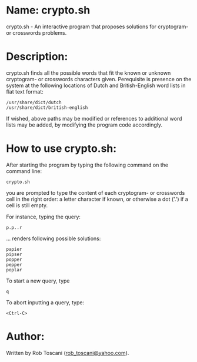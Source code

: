 # Name: crypto.sh
crypto.sh - An interactive program that proposes solutions for cryptogram- or crosswords problems.

# Description:
crypto.sh finds all the possible words that fit the known or unknown cryptogram- or crosswords characters given. Perequisite is presence on the system at the following locations of Dutch and British-English word lists in flat text format:

	/usr/share/dict/dutch
	/usr/share/dict/british-english

If wished, above paths may be modified or references to additional word lists may be added, by modifying the program code accordingly.

# How to use crypto.sh:
After starting the program by typing the following command on the command line:

	crypto.sh

you are prompted to type the content of each cryptogram- or crosswords cell in the right order: a letter character if known, or otherwise a dot ('.') if a cell is still empty.

For instance, typing the query:

	p.p..r

... renders following possible solutions:

	papier
	pipser
	popper
	pepper
	poplar

To start a new query, type

	q

To abort inputting a query, type:

	<Ctrl-C>

# Author:
Written by Rob Toscani (rob_toscani@yahoo.com).
